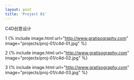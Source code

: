 ```yaml
---
layout: post
title: 'Project 01'
---
```

C4D创意设计

1
{% include image.html url="http://www.gratisography.com" image="projects/proj-01/c4d-01.jpg" %}

2
{% include image.html url="http://www.gratisography.com" image="projects/proj-01/c4d-02.jpg" %}

3
{% include image.html url="http://www.gratisography.com" image="projects/proj-01/c4d-03.jpg" %}

